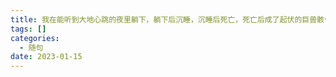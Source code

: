 ```yaml
---
title: 我在能听到大地心跳的夜里躺下，躺下后沉睡，沉睡后死亡，死亡后成了起伏的巨兽骸骨
tags: []
categories:
  - 随句
date: 2023-01-15
---
```

